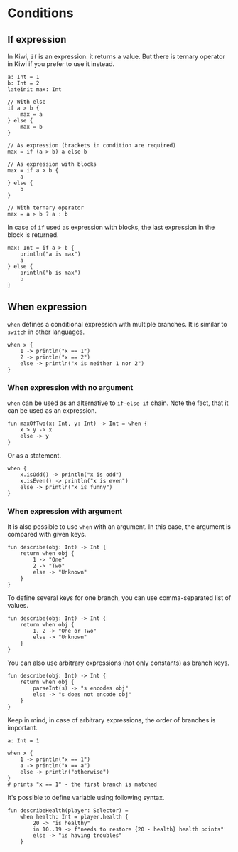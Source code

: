 # Conditions

## If expression

In Kiwi, `if` is an expression: it returns a value.
But there is ternary operator in Kiwi if you prefer to use it instead.

```kiwi
a: Int = 1
b: Int = 2
lateinit max: Int

// With else
if a > b {
    max = a
} else {
    max = b
}

// As expression (brackets in condition are required)
max = if (a > b) a else b

// As expression with blocks
max = if a > b {
    a
} else {
    b
}

// With ternary operator
max = a > b ? a : b
```

In case of `if` used as expression with blocks, 
the last expression in the block is returned.

```kiwi
max: Int = if a > b {
    println("a is max")
    a
} else {
    println("b is max")
    b
}
```

## When expression

`when` defines a conditional expression with multiple branches.
It is similar to `switch` in other languages.

```kiwi
when x {
    1 -> println("x == 1")
    2 -> println("x == 2")
    else -> println("x is neither 1 nor 2")
}
```

### When expression with no argument

`when` can be used as an alternative to `if-else if` chain.
Note the fact, that it can be used as an expression.

```kiwi
fun maxOfTwo(x: Int, y: Int) -> Int = when {
    x > y -> x
    else -> y
}
```

Or as a statement.

```kiwi
when {
    x.isOdd() -> println("x is odd")
    x.isEven() -> println("x is even")
    else -> println("x is funny")
}
```

### When expression with argument

It is also possible to use `when` with an argument.
In this case, the argument is compared with given keys.

```kiwi
fun describe(obj: Int) -> Int {
    return when obj {
        1 -> "One"
        2 -> "Two"
        else -> "Unknown"
    }
}
```

To define several keys for one branch, you can use comma-separated list of values.

```kiwi
fun describe(obj: Int) -> Int {
    return when obj {
        1, 2 -> "One or Two"
        else -> "Unknown"
    }
}
```

You can also use arbitrary expressions (not only constants) as branch keys.

```kiwi
fun describe(obj: Int) -> Int {
    return when obj {
        parseInt(s) -> "s encodes obj"
        else -> "s does not encode obj"
    }
}
```

Keep in mind, in case of arbitrary expressions, the order of branches is important.

```kiwi
a: Int = 1

when x {
    1 -> println("x == 1")
    a -> println("x == a")
    else -> println("otherwise")
}
# prints "x == 1" - the first branch is matched
```

It's possible to define variable using following syntax.

```kiwi
fun describeHealth(player: Selector) =
    when health: Int = player.health {
        20 -> "is healthy"
        in 10..19 -> f"needs to restore {20 - health} health points"
        else -> "is having troubles"
    }
```

